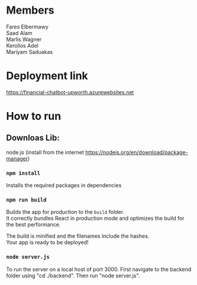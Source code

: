 # Members

Fares Elbermawy    \
Saad Alam          \
Marlis Wagner      \
Kerollos Adel      \
Mariyam	Saduakas

# Deployment link
https://financial-chatbot-upworth.azurewebsites.net

# How to run

## Downloas Lib:

node.js (install from the internet https://nodejs.org/en/download/package-manager)

### `npm install`
Installs the required packages in dependencies

### `npm run build`

Builds the app for production to the `build` folder.\
It correctly bundles React in production mode and optimizes the build for the best performance.

The build is minified and the filenames include the hashes.\
Your app is ready to be deployed!

### `node server.js`

To run the server on a local host of port 3000. First navigate to the backend folder using "cd ./backend". Then run "node server.js".
